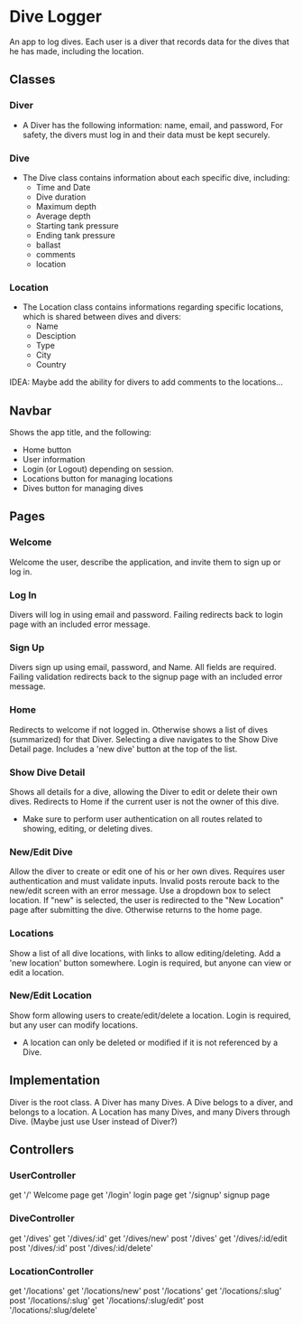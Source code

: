 # Dive Logger
An app to log dives.  Each user is a diver that records data for the dives that he has made, including the location.

## Classes
### Diver
* A Diver has the following information: name, email, and password,  For safety, the divers must log in and their data must be kept securely.

### Dive
* The Dive class contains information about each specific dive, including:
  * Time and Date
  * Dive duration
  * Maximum depth
  * Average depth
  * Starting tank pressure
  * Ending tank pressure
  * ballast
  * comments
  * location

### Location
* The Location class contains informations regarding specific locations, which is shared between dives and divers:
  * Name
  * Desciption
  * Type
  * City
  * Country

IDEA: Maybe add the ability for divers to add comments to the locations...

## Navbar
Shows the app title, and the following:
* Home button
* User information
* Login (or Logout) depending on session.
* Locations button for managing locations
* Dives button for managing dives

## Pages
### Welcome
Welcome the user, describe the application, and invite them to sign up or log in.

### Log In
Divers will log in using email and password.  Failing redirects back to login page with an included error message.

### Sign Up
Divers sign up using email, password, and Name.  All fields are required.  Failing validation redirects back to the signup page with an included error message.

### Home
Redirects to welcome if not logged in.  Otherwise shows a list of dives (summarized) for that Diver.  Selecting a dive navigates to the Show Dive Detail page.  Includes a 'new dive' button at the top of the list.

### Show Dive Detail
Shows all details for a dive, allowing the Diver to edit or delete their own dives.  Redirects to Home if the current user is not the owner of this dive.
* Make sure to perform user authentication on all routes related to showing, editing, or deleting dives.

### New/Edit Dive
Allow the diver to create or edit one of his or her own dives.  Requires user authentication and must validate inputs.  Invalid posts reroute back to the new/edit screen with an error message.  Use a dropdown box to select location.  If "new" is selected, the user is redirected to the "New Location" page after submitting the dive.  Otherwise returns to the home page.

### Locations
Show a list of all dive locations, with links to allow editing/deleting.  Add a 'new location' button somewhere.  Login is required, but anyone can view or edit a location.

### New/Edit Location
Show form allowing users to create/edit/delete a location.  Login is required, but any user can modify locations.
* A location can only be deleted or modified if it is not referenced by a Dive.

## Implementation
Diver is the root class.  A Diver has many Dives.
A Dive belogs to a diver, and belongs to a location.
A Location has many Dives, and many Divers through Dive.
(Maybe just use User instead of Diver?)

## Controllers
### UserController
get '/' Welcome page
get '/login' login page
get '/signup' signup page

### DiveController
get '/dives'
get '/dives/:id'
get '/dives/new'
post '/dives'
get '/dives/:id/edit
post '/dives/:id'
post '/dives/:id/delete'

### LocationController
get '/locations'
get '/locations/new'
post '/locations'
get '/locations/:slug'
post '/locations/:slug'
get '/locations/:slug/edit'
post '/locations/:slug/delete'

